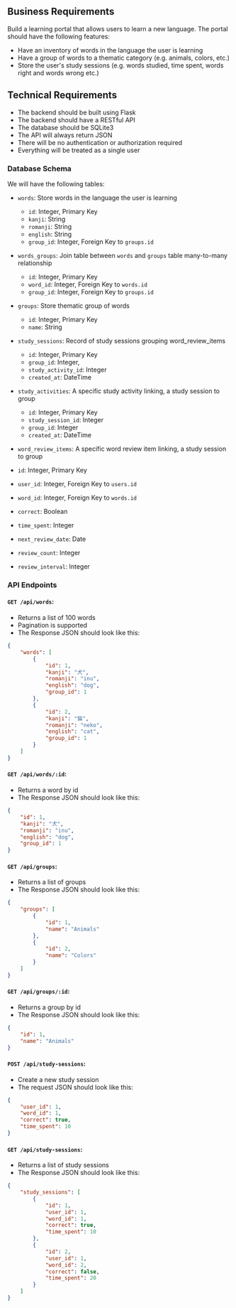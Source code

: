 ## Business Requirements

Build a learning portal that allows users to learn a new language. The portal should have the following features:

- Have an inventory of words in the language the user is learning
- Have a group of words to a thematic category (e.g. animals, colors, etc.)
- Store the user's study sessions (e.g. words studied, time spent, words right and words wrong etc.)

## Technical Requirements

- The backend should be built using Flask
- The backend should have a RESTful API
- The database should be SQLite3
- The API will always return JSON
- There will be no authentication or authorization required
- Everything will be treated as a single user

### Database Schema

We will have the following tables:

- `words`:
  Store words in the language the user is learning

  - `id`: Integer, Primary Key
  - `kanji`: String
  - `romanji`: String
  - `english`: String
  - `group_id`: Integer, Foreign Key to `groups.id`

- `words_groups`:
  Join table between `words` and `groups` table many-to-many relationship

  - `id`: Integer, Primary Key
  - `word_id`: Integer, Foreign Key to `words.id`
  - `group_id`: Integer, Foreign Key to `groups.id`

- `groups`:
  Store thematic group of words

  - `id`: Integer, Primary Key
  - `name`: String

- `study_sessions`:
  Record of study sessions grouping word_review_items

  - `id`: Integer, Primary Key
  - `group_id`: Integer,
  - `study_activity_id`: Integer
  - `created_at`: DateTime

- `study_activities`:
  A specific study activity linking, a study session to group

  - `id`: Integer, Primary Key
  - `study_session_id`: Integer
  - `group_id`: Integer
  - `created_at`: DateTime

- `word_review_items`:
  A specific word review item linking, a study session to group

- `id`: Integer, Primary Key
- `user_id`: Integer, Foreign Key to `users.id`
- `word_id`: Integer, Foreign Key to `words.id`
- `correct`: Boolean
- `time_spent`: Integer
- `next_review_date`: Date
- `review_count`: Integer
- `review_interval`: Integer

### API Endpoints

#### `GET /api/words`:

- Returns a list of 100 words
- Pagination is supported
- The Response JSON should look like this:

```json
{
	"words": [
		{
			"id": 1,
			"kanji": "犬",
			"romanji": "inu",
			"english": "dog",
			"group_id": 1
		},
		{
			"id": 2,
			"kanji": "猫",
			"romanji": "neko",
			"english": "cat",
			"group_id": 1
		}
	]
}
```

#### `GET /api/words/:id`:

- Returns a word by id
- The Response JSON should look like this:

```json
{
	"id": 1,
	"kanji": "犬",
	"romanji": "inu",
	"english": "dog",
	"group_id": 1
}
```

#### `GET /api/groups`:

- Returns a list of groups
- The Response JSON should look like this:

```json
{
	"groups": [
		{
			"id": 1,
			"name": "Animals"
		},
		{
			"id": 2,
			"name": "Colors"
		}
	]
}
```

#### `GET /api/groups/:id`:

- Returns a group by id
- The Response JSON should look like this:

```json
{
	"id": 1,
	"name": "Animals"
}
```

#### `POST /api/study-sessions`:

- Create a new study session
- The request JSON should look like this:

```json
{
	"user_id": 1,
	"word_id": 1,
	"correct": true,
	"time_spent": 10
}
```

#### `GET /api/study-sessions`:

- Returns a list of study sessions
- The Response JSON should look like this:

```json
{
	"study_sessions": [
		{
			"id": 1,
			"user_id": 1,
			"word_id": 1,
			"correct": true,
			"time_spent": 10
		},
		{
			"id": 2,
			"user_id": 1,
			"word_id": 2,
			"correct": false,
			"time_spent": 20
		}
	]
}
```
